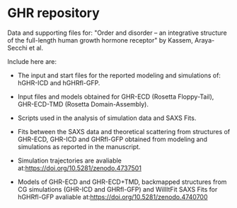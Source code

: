 # GHR repository
Data and supporting files for: "Order and disorder – an integrative structure of the full-length human growth hormone receptor" by Kassem, Araya-Secchi et al.

Include here are:
- The input and start files for the reported modeling and simulations of: hGHR-ICD and hGHRfl-GFP. 
- Input files and models obtained for GHR-ECD (Rosetta Floppy-Tail), GHR-ECD-TMD (Rosetta Domain-Assembly).
- Scripts used in the analysis of simulation data and SAXS Fits.
- Fits between the SAXS data and theoretical scattering from structures of GHR-ECD, GHR-ICD and GHRfl-GFP obtained from modeling and simulations as reported in the manuscript. 

- Simulation trajectories are avaliable at:https://doi.org/10.5281/zenodo.4737501
- Models of GHR-ECD and GHR-ECD+TMD, backmapped structures from CG simulations (GHR-ICD and GHRfl-GFP) and WillItFit SAXS Fits for hGHRfl-GFP avaliable at:https://doi.org/10.5281/zenodo.4740700
